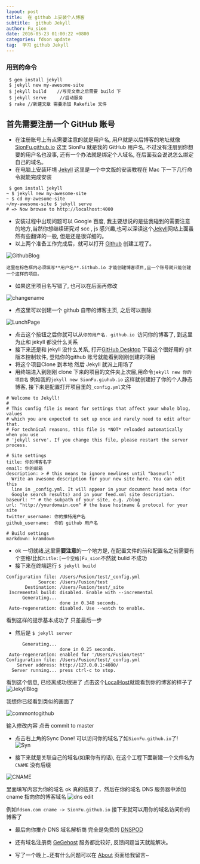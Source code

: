 ```yaml
---
layout: post
title:  在 github 上安装个人博客
subtitle:  github Jekyll
author: Fu_sion
date: 2016-05-23 01:00:22 +0800
categories: fdson update
tag:  学习 github Jekyll
---
```


### 用到的命令

```
 $ gem install jekyll
 $ jekyll new my-awesome-site
 $ jekyll build    //写完文章之后需要 build 下
 $ jekyll serve		//启动服务
 $ rake //新建文章 需要添加 Rakefile 文件

```

## 首先需要注册一个 GitHub 账号
- 在注册账号上有点需要注意的就是用户名, 用户就是以后博客的地址就像 [SionFu.github.io](http://SionFu.github.io) 这里 SionFu 就是我的 GitHub 用户名, 不过没有注册到你想要的用户名也没事, 还有一个办法就是绑定个人域名, 在后面我会说说怎么绑定自己的域名。
- 在电脑上安装环境 [Jekyll](http://jekyll.bootcss.com) 这里是一个中文版的安装教程在 Mac 下一下几行命令就能完成安装

```
 $ gem install jekyll
~ $ jekyll new my-awesome-site
~ $ cd my-awesome-site
~/my-awesome-site $ jekyll serve
# => Now browse to http://localhost:4000
```

- 安装过程中出现问题可以 Google 百度, 我主要想说的是些我碰到的需要注意的地方,当然你想继续研究对 scc , js 感兴趣,也可以深读这个[Jekyll](http://jekyll.bootcss.com)网站上面虽然有些翻译的一般, 但是还是很详细的。
- 以上两个准备工作完成后，就可以打开 [Github](http://github.com) 创建工程了。


 ![GithubBlog](https://raw.githubusercontent.com/SionFu/SionFu.github.io/master/_site/images/GithubBlog.png)




	这里在棕色框内必须填写**用户名**.Github.io 才能创建博客项目,且一个账号就只能创建一个这样的项目。
- 如果这里项目名写错了, 也可以在后面再修改

![changename](https://raw.githubusercontent.com/SionFu/SionFu.github.io/master/_site/images/changename.png)


- 点这里可以创建一个 github 自带的博客主页, 之后可以删除

 
![LunchPage](https://raw.githubusercontent.com/SionFu/SionFu.github.io/master/_site/images/LunchPage.png)

- 点击这个按钮之后你就可以从`你的用户名. github.io `访问你的博客了, 到这里为止和 jekyll 都没什么关系
- 接下来还是和 jekyll 没什么关系, 打开[GitHub Desktop](https://desktop.github.com) 下载这个很好用的 git 版本控制软件, 登陆你的github 账号就能看到刚刚创建的项目
- 将这个项目Clone 到本地 然后 Jekyll 就派上用场了
- 用终端进入到刚刚 clone 下来的项目的文件夹上次层,用命令`jekyll new 你的项目名` 例如我的`jekyll new SionFu.giuhub.io` 这样就创建好了你的个人静态博客, 接下来是配置打开项目里的`_config.yml`文件

```
# Welcome to Jekyll!
#
# This config file is meant for settings that affect your whole blog, values
# which you are expected to set up once and rarely need to edit after that.
# For technical reasons, this file is *NOT* reloaded automatically when you use
# 'jekyll serve'. If you change this file, please restart the server process.

# Site settings
title: 你的博客名字
email: 你的邮箱
description: > # this means to ignore newlines until "baseurl:"
  Write an awesome description for your new site here. You can edit this
  line in _config.yml. It will appear in your document head meta (for
  Google search results) and in your feed.xml site description.
baseurl: "" # the subpath of your site, e.g. /blog
url: "http://yourdomain.com" # the base hostname & protocol for your site
twitter_username: 你的推特用户名
github_username:  你的 github 用户名

# Build settings
markdown: kramdown

```

- ok 一切就绪,这里需**要注意**的一个地方是, 在配置文件的前和配置名之前需要有个空格!比如`title:[一个空格]Fu_sion`不然就 bulid 不成功
- 接下来在终端运行 `$ jekyll build`

```
Configuration file: /Users/Fusion/test/_config.yml
            Source: /Users/Fusion/test
       Destination: /Users/Fusion/test/_site
 Incremental build: disabled. Enable with --incremental
      Generating... 
                    done in 0.348 seconds.
 Auto-regeneration: disabled. Use --watch to enable.
```
看到这样的提示基本成功了 只差最后一步

- 然后是 `$ jekyll server`


```
      Generating... 
                    done in 0.25 seconds.
 Auto-regeneration: enabled for '/Users/Fusion/test'
Configuration file: /Users/Fusion/test/_config.yml
    Server address: http://127.0.0.1:4000/
  Server running... press ctrl-c to stop.
```
看到这个信息, 已经离成功很进了
点击这个[LocalHost](http://127.0.0.1:4000/)就能看到你的博客的样子了
![JekyllBlog](https://raw.githubusercontent.com/SionFu/SionFu.github.io/master/_site/images/JekyllBlog.png)

我想你已经看到类似的画面了


![commontogithub](https://raw.githubusercontent.com/SionFu/SionFu.github.io/master/_site/images/commontogithub.png)

输入修改内容 点击 commit to master 

- 点击右上角的Sync Done! 可以访问你的域名了如`SionFu.github.io`了!
![Syn](https://raw.githubusercontent.com/SionFu/SionFu.github.io/master/_site/images/Sync.png)


- 接下来就是关联自己的域名(如果你有的话), 在这个工程下面新建一个文件名为`CNAME` 没有后缀

![CNAME](https://raw.githubusercontent.com/SionFu/SionFu.github.io/master/_site/images/CNAME.png)

里面填写内容为你的域名 ok 真的结束了，然后在你的域名 DNS 服务器中添加 cname 指向你的博客域名 ![dns edit](https://raw.githubusercontent.com/SionFu/SionFu.github.io/master/_site/images/dns%20edit.png)

例如`fdson.com cname -> SionFu.github.io` 接下来就可以用你的域名访问你的博客了

- 最后向你推介 DNS 域名解析商 完全是免费的 [DNSPOD](https://www.dnspod.cn)
- 还有域名注册商 [GeGehost](http://client.gegehost.com/aff.php?aff=449) 服务都比较好, 反馈问题当天就能解决。

- 写了一个晚上..还有什么问题可以在 [About](https://fdson.com/about/) 页面给我留言~


